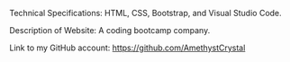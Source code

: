 Technical Specifications:
HTML, CSS, Bootstrap, and Visual Studio Code.

Description of Website:
A coding bootcamp company.

Link to my GitHub account:
https://github.com/AmethystCrystal